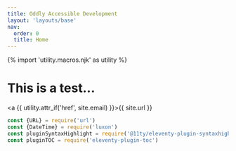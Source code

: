 ```yaml
---
title: Oddly Accessible Development
layout: 'layouts/base'
nav:
  order: 0
  title: Home
---
```


{% import 'utility.macros.njk' as utility %}

# This is a test…

<!-- more -->

<a {{ utility.attr_if('href', site.email) }}>{{ site.url }}</a>

```js
const {URL} = require('url')
const {DateTime} = require('luxon')
const pluginSyntaxHighlight = require('@11ty/eleventy-plugin-syntaxhighlight')
const pluginTOC = require('eleventy-plugin-toc')
```
